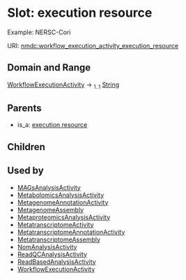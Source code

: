 
# Slot: execution resource


Example: NERSC-Cori

URI: [nmdc:workflow_execution_activity_execution_resource](https://microbiomedata/meta/workflow_execution_activity_execution_resource)


## Domain and Range

[WorkflowExecutionActivity](WorkflowExecutionActivity.md) &#8594;  <sub>1..1</sub> [String](types/String.md)

## Parents

 *  is_a: [execution resource](execution_resource.md)

## Children


## Used by

 * [MAGsAnalysisActivity](MAGsAnalysisActivity.md)
 * [MetabolomicsAnalysisActivity](MetabolomicsAnalysisActivity.md)
 * [MetagenomeAnnotationActivity](MetagenomeAnnotationActivity.md)
 * [MetagenomeAssembly](MetagenomeAssembly.md)
 * [MetaproteomicsAnalysisActivity](MetaproteomicsAnalysisActivity.md)
 * [MetatranscriptomeActivity](MetatranscriptomeActivity.md)
 * [MetatranscriptomeAnnotationActivity](MetatranscriptomeAnnotationActivity.md)
 * [MetatranscriptomeAssembly](MetatranscriptomeAssembly.md)
 * [NomAnalysisActivity](NomAnalysisActivity.md)
 * [ReadQCAnalysisActivity](ReadQCAnalysisActivity.md)
 * [ReadBasedAnalysisActivity](ReadBasedAnalysisActivity.md)
 * [WorkflowExecutionActivity](WorkflowExecutionActivity.md)

